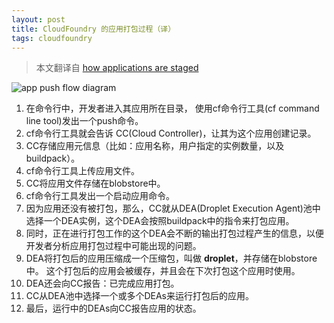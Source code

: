 ```yaml
---
layout: post
title: CloudFoundry 的应用打包过程（译）
tags: cloudfoundry
---
```


> 本文翻译自 [how applications are staged][1]


![app push flow diagram][2]

1. 在命令行中，开发者进入其应用所在目录，
使用cf命令行工具(cf command line tool)发出一个push命令。
2. cf命令行工具就会告诉 CC(Cloud Controller)，让其为这个应用创建记录。
3. CC存储应用元信息（比如：应用名称，用户指定的实例数量，以及buildpack）。
4. cf命令行工具上传应用文件。
5. CC将应用文件存储在blobstore中。
6. cf命令行工具发出一个启动应用命令。
7. 因为应用还没有被打包，那么，CC就从DEA(Droplet Execution Agent)池中选择一个DEA实例，这个DEA会按照buildpack中的指令来打包应用。
8. 同时，正在进行打包工作的这个DEA会不断的输出打包过程产生的信息，以便开发者分析应用打包过程中可能出现的问题。
9. DEA将打包后的应用压缩成一个压缩包，叫做 **droplet**，并存储在blobstore中。
这个打包后的应用会被缓存，并且会在下次打包这个应用时使用。
10. DEA还会向CC报告：已完成应用打包。
11. CC从DEA池中选择一个或多个DEAs来运行打包后的应用。
12. 最后，运行中的DEAs向CC报告应用的状态。

[1]: http://docs.cloudfoundry.org/concepts/how-applications-are-staged.html
[2]: {{site.url}}/assets/2014/03/05/app_push_flow_diagram.png
